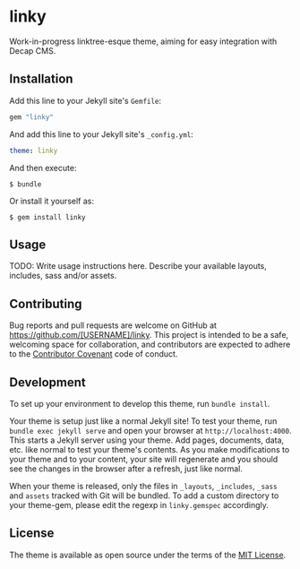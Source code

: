 # linky

Work-in-progress linktree-esque theme, aiming for easy integration with Decap CMS.

## Installation

Add this line to your Jekyll site's `Gemfile`:

```ruby
gem "linky"
```

And add this line to your Jekyll site's `_config.yml`:

```yaml
theme: linky
```

And then execute:

    $ bundle

Or install it yourself as:

    $ gem install linky

## Usage

TODO: Write usage instructions here. Describe your available layouts, includes, sass and/or assets.

## Contributing

Bug reports and pull requests are welcome on GitHub at https://github.com/[USERNAME]/linky. This project is intended to be a safe, welcoming space for collaboration, and contributors are expected to adhere to the [Contributor Covenant](https://www.contributor-covenant.org/) code of conduct.

## Development

To set up your environment to develop this theme, run `bundle install`.

Your theme is setup just like a normal Jekyll site! To test your theme, run `bundle exec jekyll serve` and open your browser at `http://localhost:4000`. This starts a Jekyll server using your theme. Add pages, documents, data, etc. like normal to test your theme's contents. As you make modifications to your theme and to your content, your site will regenerate and you should see the changes in the browser after a refresh, just like normal.

When your theme is released, only the files in `_layouts`, `_includes`, `_sass` and `assets` tracked with Git will be bundled.
To add a custom directory to your theme-gem, please edit the regexp in `linky.gemspec` accordingly.

## License

The theme is available as open source under the terms of the [MIT License](https://opensource.org/licenses/MIT).
